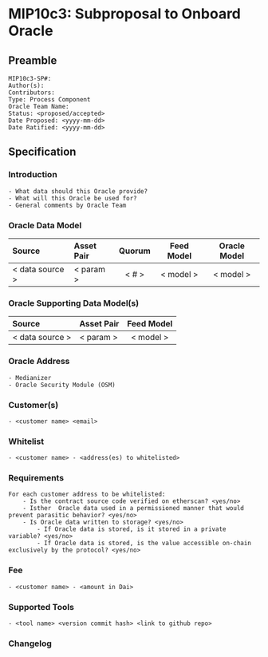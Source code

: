 # MIP10c3: Subproposal to Onboard Oracle

## Preamble
```
MIP10c3-SP#: 
Author(s):
Contributors:
Type: Process Component
Oracle Team Name:
Status: <proposed/accepted>
Date Proposed: <yyyy-mm-dd>
Date Ratified: <yyyy-mm-dd>
``` 

## Specification

### Introduction
	- What data should this Oracle provide?
	- What will this Oracle be used for?
	- General comments by Oracle Team

### Oracle Data Model 

|      Source     |  Asset Pair   | Quorum | Feed Model  | Oracle Model |
| :-------------- | :------------ | :----: | :---------: | :----------: |
| < data source > |   < param >   | < # >  |  < model >  |  < model >   |


### Oracle Supporting Data Model(s)
    
 |      Source     |  Asset Pair   |  Feed Model  |
 | :-------------- | :------------ | :----------: |
 | < data source > |   < param >   |   < model >  |
 
 
### Oracle Address
 	- Medianizer
 	- Oracle Security Module (OSM)

### Customer(s)
 	- <customer name> <email>

### Whitelist
	- <customer name> - <address(es) to whitelisted>

### Requirements
	For each customer address to be whitelisted:
		- Is the contract source code verified on etherscan? <yes/no>
		- Isther  Oracle data used in a permissioned manner that would prevent parasitic behavior? <yes/no>
		- Is Oracle data written to storage? <yes/no>
			- If Oracle data is stored, is it stored in a private variable? <yes/no>
			- If Oracle data is stored, is the value accessible on-chain exclusively by the protocol? <yes/no>

### Fee
	- <customer name> - <amount in Dai>
    
### Supported Tools
	- <tool name> <version commit hash> <link to github repo>

### Changelog
